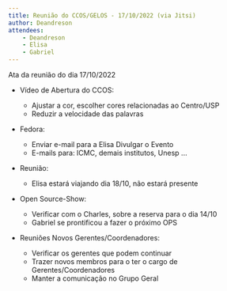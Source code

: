 ```yaml
---
title: Reunião do CCOS/GELOS - 17/10/2022 (via Jitsi)
author: Deandreson
attendees:
    - Deandreson
    - Elisa
    - Gabriel
---
```


Ata da reunião do dia 17/10/2022

- Vídeo de Abertura do CCOS:

  - Ajustar a cor, escolher cores relacionadas ao Centro/USP
  - Reduzir a velocidade das palavras
  
- Fedora:

  - Enviar e-mail para a Elisa Divulgar o Evento
  - E-mails para: ICMC, demais institutos, Unesp ...

- Reunião:

  - Elisa estará viajando dia 18/10, não estará presente
  
- Open Source-Show:

  - Verificar com o Charles, sobre a reserva para o dia 14/10
  - Gabriel se prontificou a fazer o próximo OPS
  
- Reuniões Novos Gerentes/Coordenadores:

  - Verificar os gerentes que podem continuar
  - Trazer novos membros para o ter o cargo de Gerentes/Coordenadores
  - Manter a comunicação no Grupo Geral


